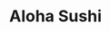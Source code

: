---
layout: place
title: "Aloha Sushi"
permalink: /california/folsom/aloha-sushi.html
stateAbbr: CA
stateName: California
cityName: Folsom
seo:
  name: "Aloha Sushi"
  type: Restaurant
  links: http://alohasushibar.com/
description: "Aloha Sushi serves delicious sushi in Folsom, California. Try fresh Japanese dishes for a great dining experience. "
place_id: ChIJa4FE6wDlmoARoeptcunf8HQ
photos:
  - name: >-
      places/ChIJa4FE6wDlmoARoeptcunf8HQ/photos/AeeoHcInnV_GJgIQo2noWC1dtmXv2GpYn_OI6llVc_c_UQZ5KKOaAlYAKAwRdbVYh035fZarU14CE0BJ3dn0WHzVQxoG9sGsIw5AUH8s9D7f0YqGc86pCOYraREXskBo_Fm36d9jw4VqYQfr_O_LlEqJIXL3HRjBSQJdFwB9td0rBjPB3bIf8Z-rSPOfFTewY63pGlWXbb7Ka4FaEuHSOPBSi0PlxgEOufG0TRxD5ElNPDowc0223QMQwpQJD_JeZfym8NaJXYrQXY9SxDnQpOCLjSWU9EVU7E4xdn-ON2epl17_ig
    widthPx: 2448
    heightPx: 3264
    authorAttributions:
      - displayName: Aloha Sushi
        uri: https://maps.google.com/maps/contrib/114452794206766508909
        photoUri: >-
          https://lh3.googleusercontent.com/a/ACg8ocLnekk_C1SGUxE9PrXhLmTMcNjP0EkGJIkwWtujwpABZmgrcg=s100-p-k-no-mo
    flagContentUri: >-
      https://www.google.com/local/imagery/report/?cb_client=maps_api_places.places_api&image_key=!1e10!2sAF1QipPTc9TDt3sR5p0pX_gzJel-8ZtNGbyD_IKyLPit&hl=en-US
    googleMapsUri: >-
      https://www.google.com/maps/place//data=!3m4!1e2!3m2!1sAF1QipPTc9TDt3sR5p0pX_gzJel-8ZtNGbyD_IKyLPit!2e10!4m2!3m1!1s0x809ae500eb44816b:0x74f0dfe9726deaa1
  - name: >-
      places/ChIJa4FE6wDlmoARoeptcunf8HQ/photos/AeeoHcKmym3H8uV-_dh5QSwkiFAKkqN7FE6O0b8ICX4yi-krSjWCvaR_Er9cechJzA2S41IDJm2Nq4keYFWmt9oHy9Eh9_pJ0hSXIcBJE0D3dhKWdSzOrZoUr5cwGq3mop_o0Hp-p4QP9dBQIeICev0fa9nFLWE7nSf2DKu6BwZpYLpJMTMOYoKPw7JosJUtqeFCfM2cuQI2vK-iDHUOSwLAPj_A003zdeueMXxdWRaPxs4RF6oK2Va2VD9xpQBBuDtoSeTPw9bQu7zktuRXbAX1noCGMlTrP65NxvDDcWed1Bd8gg
    widthPx: 4800
    heightPx: 3179
    authorAttributions:
      - displayName: Aloha Sushi
        uri: https://maps.google.com/maps/contrib/114452794206766508909
        photoUri: >-
          https://lh3.googleusercontent.com/a/ACg8ocLnekk_C1SGUxE9PrXhLmTMcNjP0EkGJIkwWtujwpABZmgrcg=s100-p-k-no-mo
    flagContentUri: >-
      https://www.google.com/local/imagery/report/?cb_client=maps_api_places.places_api&image_key=!1e10!2sAF1QipOJ0A4MRV3gTZcdkIKuEo3eHK1ssI1YSRD_7Cir&hl=en-US
    googleMapsUri: >-
      https://www.google.com/maps/place//data=!3m4!1e2!3m2!1sAF1QipOJ0A4MRV3gTZcdkIKuEo3eHK1ssI1YSRD_7Cir!2e10!4m2!3m1!1s0x809ae500eb44816b:0x74f0dfe9726deaa1
  - name: >-
      places/ChIJa4FE6wDlmoARoeptcunf8HQ/photos/AeeoHcJVbetuyBUCDLDLeRwdRSUUKfwOvYkUWngAvbrVxJekYn6PAZVpgk6FGXkZUOeGhCEdODejXtrsNfec-ittIEXPt0nyVdT24OL93D0QNxNf9LHDQ-_kskwtEHGD_LeUaXwTJ2H6eKN9mQfPiz6GtbvyWHAJBmlJ17437j9LBjxcLjQ-BDxQfnR21CIbRRRaTH4pc_kW6hRCssb02_XOfLSKMaFSQ7fPmUOZ_hn1rzKS7zOtuU-6Cuq0dvtQ7HqwDeyIu6P0QsbKNVN-Hoj-4kiBIUlflUZin2qbtsm-8jlPNraaR7CW2lWtymYTBbukTQ9zj81jmkrUch-dwTqqz8Zno-tvg7oLvFZAORUnNIPldvC_bvyjSTjDDhBq_bonZaQ-bsC_OYEAsTXD8N2hho33Y7cf1zCquJe68ZJkavcwarM
    widthPx: 1920
    heightPx: 2560
    authorAttributions:
      - displayName: Ronald Lafradez
        uri: https://maps.google.com/maps/contrib/115651843403710076084
        photoUri: >-
          https://lh3.googleusercontent.com/a-/ALV-UjXuys2WPeYN5tEHKtd4lfk7FBYGABhgDbgOAYmyklnsNlLjUK2-qw=s100-p-k-no-mo
    flagContentUri: >-
      https://www.google.com/local/imagery/report/?cb_client=maps_api_places.places_api&image_key=!1e10!2sCIHM0ogKEICAgIDnnK3RuAE&hl=en-US
    googleMapsUri: >-
      https://www.google.com/maps/place//data=!3m4!1e2!3m2!1sCIHM0ogKEICAgIDnnK3RuAE!2e10!4m2!3m1!1s0x809ae500eb44816b:0x74f0dfe9726deaa1
  - name: >-
      places/ChIJa4FE6wDlmoARoeptcunf8HQ/photos/AeeoHcLkGgwHIQARU_3HdwwqRSx6prhMUP1o9RJ6tSK8z3xAINnFM73PZG6Dj2PP3HedM9pKnr2XGR3FJP93PLFHweFiHjuix1VjG1HISTtqED8YQJKM1I0f8SuCZieuuGeodScSr_0UWYWBCN68fUxxkUD-OWq-9NqTciO5z50y4gw8IuIwiLXcj16Of00KoMFdqG5J-gQcv4Vp8JDV8wQKlcAcwIXkZc55NGRReazWz_uKAvZk_0eYhahxPWGEZRTxjpZ9mpuL_uXarmIHxbSWHI8NCKqvEwHZn4gAw1DuV9PocU_1haFKKuedJpYlT0-SDgwTIS1ujVcK8Cmhctxk6zmz5zNGSxlUxt56mEvLfsC6veBd98Egg-OPPep1IvaXIal37EnfQKQBQKwbySPHSnxNq4VjPvFPIYF1yjC3kimdXds
    widthPx: 4032
    heightPx: 3024
    authorAttributions:
      - displayName: Oleg Ciubotaru
        uri: https://maps.google.com/maps/contrib/105969291335674923948
        photoUri: >-
          https://lh3.googleusercontent.com/a-/ALV-UjUWhBOB8fnXdxiPi3y14OAr8tv6VRt_cRHzzUGAgOmaOr-wHKoi=s100-p-k-no-mo
    flagContentUri: >-
      https://www.google.com/local/imagery/report/?cb_client=maps_api_places.places_api&image_key=!1e10!2sCIHM0ogKEICAgICZmZS20QE&hl=en-US
    googleMapsUri: >-
      https://www.google.com/maps/place//data=!3m4!1e2!3m2!1sCIHM0ogKEICAgICZmZS20QE!2e10!4m2!3m1!1s0x809ae500eb44816b:0x74f0dfe9726deaa1
  - name: >-
      places/ChIJa4FE6wDlmoARoeptcunf8HQ/photos/AeeoHcLghAT234g3cJSG_iAVWWJeD8Yg8SRuC-aekb9geqah0npeyBQSdP5SLhlgBj98kASjTapMzI7izHKME2Ml9H2m0pMLcNKUBwcbXyr5m-07ZyeCnzSFYspX-8OhN9bvJ3Kbj5iObuFa99B9Gm7_hI5tMmeQwm5-eZpFh2Lq57AC8TGONtXA_w8w6DG7jp6pmmTYrP6VMEb-h6B2FXU2EDML482D6W9GO7MtATLGa5l-56aRdwFgBdIdk6Y1tMdJ5QEkisfG_-TLRjB_00RoRVmU4YVQWAJU8XgLbQZCnuRIlTvQMn7CLEI7JmlhJ0LYpj1wwsP_noStUC4qnIz_gG36HaMGuFQcMDxMuBNk5Fp0l-rEbsjVMfOL2mTPx_WgS3DRdFceZP1oslgSlUL1x9CYpzxvQswNzYBpWQq-hdIv4g
    widthPx: 4800
    heightPx: 3600
    authorAttributions:
      - displayName: Jim Cheung
        uri: https://maps.google.com/maps/contrib/102797504928919674044
        photoUri: >-
          https://lh3.googleusercontent.com/a-/ALV-UjUDBJUe4urtrTGYPRnZuyEstiOSVg8Y5bbJJC3HnUGYX3zZOvK_=s100-p-k-no-mo
    flagContentUri: >-
      https://www.google.com/local/imagery/report/?cb_client=maps_api_places.places_api&image_key=!1e10!2sCIHM0ogKEICAgMCg8qvaDQ&hl=en-US
    googleMapsUri: >-
      https://www.google.com/maps/place//data=!3m4!1e2!3m2!1sCIHM0ogKEICAgMCg8qvaDQ!2e10!4m2!3m1!1s0x809ae500eb44816b:0x74f0dfe9726deaa1
  - name: >-
      places/ChIJa4FE6wDlmoARoeptcunf8HQ/photos/AeeoHcJH-v4bl9k6SSS-SvsKwWmCY6buAK7b1A9msYh1HVG5hRZecZhif3AXD0M617uCtfZpsOh-E542KH20pnsaldAGE4gSdVr6MMSYmGHylXiru9xg9KJfSqOq1cQus88-1K-8nMhp73kI2rzzujtefoLGel3NGdj3NVvsPj5PCN7rhO9qZHQuH1DikEqLRZ557BjcZoEIj6ctyKYyAJJ64owr80G7USwAs65uKjQK3rAiDkcpMIi-M5aYxiYeAG7B-2SyaTABKgByoU9rEvbiJVH4ce5WVqbA-TmEZPdLXtKyj6hpCCgX51PYzqBifa78YdOQ0NhLYQxKKiZLYqHy2udNr6cMfHzU63SZoh1l9hJWd2EoStvdtTo0NeOvHERsyTKmsx63Ae5pe60bjSpnkI__abF7Eqk4T8jAgOsFX6M
    widthPx: 3024
    heightPx: 4032
    authorAttributions:
      - displayName: Marna Francisco
        uri: https://maps.google.com/maps/contrib/111442956281783303740
        photoUri: >-
          https://lh3.googleusercontent.com/a-/ALV-UjWaQ5gPkmfsPdvOdaGdjen0tQlItp4xseYhKogjUPYx2KK8egnpAQ=s100-p-k-no-mo
    flagContentUri: >-
      https://www.google.com/local/imagery/report/?cb_client=maps_api_places.places_api&image_key=!1e10!2sCIHM0ogKEICAgIDh_6qAAw&hl=en-US
    googleMapsUri: >-
      https://www.google.com/maps/place//data=!3m4!1e2!3m2!1sCIHM0ogKEICAgIDh_6qAAw!2e10!4m2!3m1!1s0x809ae500eb44816b:0x74f0dfe9726deaa1
  - name: >-
      places/ChIJa4FE6wDlmoARoeptcunf8HQ/photos/AeeoHcJFP7CkicWDaDag2Oj829ARdHmSmsBpm_Ca2F65wCYZ0wMUY8ATf2nQOUTc8lXeTNZ-E2-zQOG1Eeti0T4cJEyHSxS_vx0nyjEaEqwmyjXAICo5nKiagWiAEIz6LxAx4uFsQlxHM49JyypFC6RSXMqJiSBBiHRsMNbbyGBAawZX0XZTbS0YA8sq4MO6oKFSPhCvumArrZd2w6zHgCJ37abfqhBtfsDRTD8BF_eYPNNMBNNBUqaWQLXQNo6xENUAqZuEpKht09Xte3JUtFCoh7S56ym_8CS8ug0Gt0yANrPPehHki0esC0977q6q6MKbCKXDgBDdJTuWI2OEoNLof5JHsgtKGLXqyCT7-zyLhQlt82Hz1qID5UuRCLEuXnLVmdINacKujBUf8EkbYX3iaOckP0x-LlaphzRYNZVmrSGJxA
    widthPx: 4032
    heightPx: 3024
    authorAttributions:
      - displayName: Sonia Bers
        uri: https://maps.google.com/maps/contrib/116920559083134344255
        photoUri: >-
          https://lh3.googleusercontent.com/a-/ALV-UjVadN1kodqPLgm1gKA3pDtUM0o9v8KBFVWY2ELkXT4JoNqXt_o=s100-p-k-no-mo
    flagContentUri: >-
      https://www.google.com/local/imagery/report/?cb_client=maps_api_places.places_api&image_key=!1e10!2sCIHM0ogKEICAgIDCg9m4JQ&hl=en-US
    googleMapsUri: >-
      https://www.google.com/maps/place//data=!3m4!1e2!3m2!1sCIHM0ogKEICAgIDCg9m4JQ!2e10!4m2!3m1!1s0x809ae500eb44816b:0x74f0dfe9726deaa1
  - name: >-
      places/ChIJa4FE6wDlmoARoeptcunf8HQ/photos/AeeoHcL5aD-iFk7CVnoaZWDwKJjYsvyoUGNCk8qfA-9Z2HF5W_HcIjkHbZK34qAtpIhlFFOSHaGU4IukLH6Yao5QvHeRB4vtR4GqbaxZcyaV4Mm_eNz0pQzZtY3rzXNTj5V5eekcxjPsU4JKtn9rFC7llxw21svkD5k1niSny-iybgVhv3CMFkHUItI_xgy81hNGSy1L8YXRT_auUnv4JFO0FQz2bX2RUxH__Eu1DvGJRqi9gb1xni1p94cEMB3Os04E4IC07yU3uS1J2xn32EFFbFQZ_BhQEAtRhiFzHDJ3fvHoXu7qgbuJR9a-sUGa5nEUgG2-8840sbXfjzmDSU9ahJwyYzjae_BDrwrZekfX8R-ya_f_xp9Ce2d84YAb3esWemh670-Aol2rE2PvHRbg1PFnYAMJ52RK9BxyxJdFWjISdz70
    widthPx: 4800
    heightPx: 3600
    authorAttributions:
      - displayName: Jim Cheung
        uri: https://maps.google.com/maps/contrib/102797504928919674044
        photoUri: >-
          https://lh3.googleusercontent.com/a-/ALV-UjUDBJUe4urtrTGYPRnZuyEstiOSVg8Y5bbJJC3HnUGYX3zZOvK_=s100-p-k-no-mo
    flagContentUri: >-
      https://www.google.com/local/imagery/report/?cb_client=maps_api_places.places_api&image_key=!1e10!2sCIHM0ogKEICAgMCg8qva9QE&hl=en-US
    googleMapsUri: >-
      https://www.google.com/maps/place//data=!3m4!1e2!3m2!1sCIHM0ogKEICAgMCg8qva9QE!2e10!4m2!3m1!1s0x809ae500eb44816b:0x74f0dfe9726deaa1
  - name: >-
      places/ChIJa4FE6wDlmoARoeptcunf8HQ/photos/AeeoHcIW7441-6vpfmih2hKdqIyI8MjgfspplBITHq0btCnzIMXT1fSh6H5fom1HuT43R_cEE-nllHGYxSSQDK02uqm579BH-iHo7IMaM243Ytv9T8oqRZd4suvs4pjUaIIXIzbxu8EFslvY7PO1be5ohUMv0-JMTgSIBdeXWbm5sZatyWsJmWn-d_DKuPczybMv8_b5l3gJtGKzd1MdHFjLc5oEnsU3QN8nIvPeh_xbJM1Zn1ZW3dP87U35ODjY0Qlpy5oAyszC8tGq4JvsZ-XflD09wTfm2tFXwQhzrq-cUnfk0a-MPlUr79sHKtJACNWiWTnjqoQRtm_kj6qabfSVV_bbcbR8Uqa3eoyjwsKS1zOpcmw2CDsyADOyTfgLSpwH9gP4_La6734l0vqYu83dJdY5p8T6WioarFsS347PULc
    widthPx: 3024
    heightPx: 4032
    authorAttributions:
      - displayName: Betty
        uri: https://maps.google.com/maps/contrib/115917085211633824643
        photoUri: >-
          https://lh3.googleusercontent.com/a/ACg8ocLVZwf4ml-dNsv06vFttck-s0vDBeLJ1BWtlcpBMPloGLq3PA=s100-p-k-no-mo
    flagContentUri: >-
      https://www.google.com/local/imagery/report/?cb_client=maps_api_places.places_api&image_key=!1e10!2sCIHM0ogKEICAgICR98uhdw&hl=en-US
    googleMapsUri: >-
      https://www.google.com/maps/place//data=!3m4!1e2!3m2!1sCIHM0ogKEICAgICR98uhdw!2e10!4m2!3m1!1s0x809ae500eb44816b:0x74f0dfe9726deaa1
  - name: >-
      places/ChIJa4FE6wDlmoARoeptcunf8HQ/photos/AeeoHcJjw5KnumR9HyCIvOW5qwhJY-PwocwAaPXYa-1AyEt6sWdfeZTCKnExJ3bocud5BUd20CpgAQ8Kr3npWSgyA1Ucl7r8f0iSr6mlwtL3A47_XL1WYYfPjnWR4Wo7HDnPa5cuJUiQpxWtOfkcNsL5mLV4WoCL5p-0c1nFGn0kuxEoW-1Oq_MDxJPMZjbBnK0Gvx9SzyoyLLMKoJ7yug1CsAobuiJ696HywRjhRvlSfkZqZgjHvXq3870-ITepL7ocSkm9JTccEdwRkXaGA8cVJ5zun1Tl42IDY8pwMrzfR-HwduMz_egyonyxUexaOhOkR7uWdTpYF4QUMu7hwM6Qo0PnK6IPEMCNL7Oc1FWj3a1pn_a2QHmfiV_Qk0Ah8clFtop_8pv4mK_sRamCMBBNCKjrPQNMv-060LBqTPmM-ReFN0je
    widthPx: 4032
    heightPx: 3024
    authorAttributions:
      - displayName: Daniela Gaudino
        uri: https://maps.google.com/maps/contrib/100630969399692121494
        photoUri: >-
          https://lh3.googleusercontent.com/a-/ALV-UjVaovbQVfSE-hTrZfplvbbyeysmLIMfeHS5CGVeqi2lUW9NYBfY4Q=s100-p-k-no-mo
    flagContentUri: >-
      https://www.google.com/local/imagery/report/?cb_client=maps_api_places.places_api&image_key=!1e10!2sCIHM0ogKEICAgIDE-qK1hwE&hl=en-US
    googleMapsUri: >-
      https://www.google.com/maps/place//data=!3m4!1e2!3m2!1sCIHM0ogKEICAgIDE-qK1hwE!2e10!4m2!3m1!1s0x809ae500eb44816b:0x74f0dfe9726deaa1
address: '2791 E Bidwell St #700, Folsom, CA 95630, USA'
street: '2791 E Bidwell St #700'
city: Folsom
state: CA
zip: '95630'
country: USA
neighborhood: null
latitude: '38.653253'
longitude: '-121.123480'
accessibility_options:
  wheelchairAccessibleParking: true
  wheelchairAccessibleEntrance: true
  wheelchairAccessibleRestroom: true
  wheelchairAccessibleSeating: true
business_status: OPERATIONAL
name: Aloha Sushi
google_maps_links:
  directionsUri: >-
    https://www.google.com/maps/dir//''/data=!4m7!4m6!1m1!4e2!1m2!1m1!1s0x809ae500eb44816b:0x74f0dfe9726deaa1!3e0
  placeUri: https://maps.google.com/?cid=8426481096550378145
  writeAReviewUri: >-
    https://www.google.com/maps/place//data=!4m3!3m2!1s0x809ae500eb44816b:0x74f0dfe9726deaa1!12e1
  reviewsUri: >-
    https://www.google.com/maps/place//data=!4m4!3m3!1s0x809ae500eb44816b:0x74f0dfe9726deaa1!9m1!1b1
  photosUri: >-
    https://www.google.com/maps/place//data=!4m3!3m2!1s0x809ae500eb44816b:0x74f0dfe9726deaa1!10e5
primary_type: Sushi Restaurant
opening_hours:
  regular:
    - 'Monday: 12:00 – 9:00 PM'
    - 'Tuesday: 12:00 – 9:00 PM'
    - 'Wednesday: 12:00 – 9:00 PM'
    - 'Thursday: 12:00 – 9:00 PM'
    - 'Friday: 12:00 – 9:00 PM'
    - 'Saturday: 12:00 – 9:00 PM'
    - 'Sunday: 12:00 – 9:00 PM'
  current:
    - 'Monday: 12:00 – 9:00 PM'
    - 'Tuesday: 12:00 – 9:00 PM'
    - 'Wednesday: 12:00 – 9:00 PM'
    - 'Thursday: 12:00 – 9:00 PM'
    - 'Friday: 12:00 – 9:00 PM'
    - 'Saturday: 12:00 – 9:00 PM'
    - 'Sunday: 12:00 – 9:00 PM'
secondary_opening_hours:
  regular:
    weekdayDescriptions: null
    type: null
  current:
    weekdayDescriptions: null
    type: null
phone: (916) 984-3777
price_level: PRICE_LEVEL_MODERATE
price_range: $20 &ndash; $30
rating: '4.5'
rating_count: 0
website: http://alohasushibar.com/
reviews: null
parking_options: null
payment_options: null
allow_dogs: null
curbside_pickup: null
delivery: null
dine_in: null
good_for_children: null
good_for_groups: null
good_for_sports: null
live_music: null
menu_for_children: null
outdoor_seating: null
reservable: null
restroom: null
serves_beer: null
serves_breakfast: null
serves_brunch: null
serves_cocktails: null
serves_coffee: null
serves_dinner: null
serves_dessert: null
serves_lunch: null
serves_vegetarian_food: null
serves_wine: null
takeout: null
update_category: essentials
summary: null

---